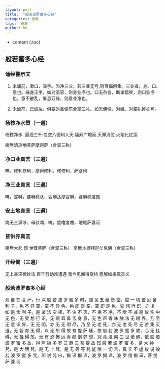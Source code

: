 ```yaml
---
layout: post
title:  "般若波罗蜜多心经"
categories: 佛教
tags:  佛教
author: hd
---
```


* content
{:toc}

## 般若蜜多心经

### 诵经警示文

1. 未诵前，漱口，澡手。当净三业，若三业无亏,则百福俱集。三业者，身、口、意也。端身正坐，如对圣容，则身业净也。口无杂言，断诸嬉笑，则口业净也。意不散乱，屏息万缘，则意业净也。

2. 未诵前，已诵后，俱要对圣像前合掌三礼。如无佛像，对经、对空礼拜亦可。

### 杨枝净水赞（一遍）

杨枝净水. 遍洒三千.性空八德利人天
福寿广增延.灭罪消愆.火焰化红莲

南無清凉地菩萨摩诃萨（合掌三称）

### 净口业真言（三遍）

唵，修利修利，摩诃修利，修修利，萨婆诃

### 净三业真言（三遍）

唵，娑嚩，婆嚩秫驮，娑嚩达摩娑嚩，婆嚩秫度憾

### 安土地真言（三遍）
南无三满哆，母驮喃，唵，度噜度噜，地尾萨婆诃

### 普供养真言

南無大悲 观 世音菩萨（合掌三称）
南無本师释迦牟尼佛（合掌三称）

### 开经偈（三遍）

无上甚深微妙法 百千万劫难遭遇
我今见闻得受持 愿解如来真实义

### 般若波罗蜜多心经

观 自 在 菩 萨，行 深 般 若 波 罗 蜜 多 时，照 见 五 蕴 皆 空，度 一 切 苦 厄
舍 利 子，色 不 异 空，空 不 异 色，色 即 是 空，空 即 是 色，受 想 行 识，亦 复 如 是
舍 利 子，是 诸 法 空 相，不 生 不 灭，不 垢 不 净，不 增 不 减
是 故 空 中 无 色，无 受 想 行 识，无 眼 耳 鼻 舌 身 意，无 色 声 香 味 触 法
无 眼 界，乃 至 无 意 识 界，无 无 明，亦 无 无 明 尽，乃 至 无 老 死，亦 无 老 死 尽
无 苦 集 灭 道，无 智 亦 无 得，以 无 所 得 故
普 提 萨 埵，依 般 若 波 罗 蜜 多 故，心 无 挂 碍，无 挂 碍 故，无 有 恐 怖
远 离 颠 倒 梦 想，究 竟 涅 槃
三 世 诸 佛，依 般 若 波 罗 蜜 多 故，得 阿 耨 多 罗 三 藐 三 菩 提
故 知 般 若 波 罗 蜜 多，是 大 神 咒，是 大 明 咒，是 无 上 咒，是 无 等 等 咒
能 除 一 切 苦，真 实 不 虚
故 说 般 若 波 罗 蜜 多 咒，即 说 咒 曰，揭 谛 揭 谛，波 罗 揭 谛，波 罗 僧 揭 谛，菩 提 萨 婆 诃